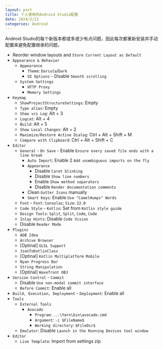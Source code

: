 ```yaml
---
layout: post
title: 个人使用的Android Studio配置
date: 2024/2/12
categories: Android
---
```


Android Studio的每个新版本都或多或少有点问题，因此每次都重新安装并手动配置来避免配置继承的问题。

<!--more-->

- Reorder window layouts and `Store Current Layout as Default`
- `Appearance & Behavior`
  - `Appearance`
    - `Theme`: `Darcula`/`Dark`
    - `UI Options` - Disable `Smooth scrolling`
  - `System Settings`
    - `HTTP Proxy`
    - `Memory Settings`
- `Keymap`
  - `ShowProjectStructureSettings`: Empty
  - `Type alias`: Empty
  - `Show vcs Log`: Alt + 3
  - `Logcat`: Alt + 4
  - `Build`: Alt + 5
  - `Show Local Changes`: Alt + 2
  - `Maximize/Restore Active Dialog`: Ctrl + Alt + Shift + M
  - `Compare with Clipboard`: Ctrl + Alt + Shift + C
- `Editor`
  - `General` - `On Save` - Enable `Ensure every saved file ends with a line break`
    - `Auto Import`: Enable 2 `Add unambiguous imports on the fly`
    - `Appearance`
      - Disable `Caret blinking`
      - Disable `Show line numbers`
      - Enable `Show method separators`
      - Disable `Render documentation comments`
    - Clean `Gutter Icons` manually
    - `Smart Keys`: Enable `Use "CamelHumps" Words`
  - `Font` - `Font`: `Consolas`; `Size`: `22.0`
  - `Code Style` - `Kotlin`: Set from `Kotlin style guide`
  - `Design Tools`: `Split`, `Split`, `Code`, `Code`
  - `Inlay Hints`: Disable `Code Vision`
  - Disable `Reader Mode`
- `Plugins`
  - `ADB Idea`
  - `Archive Browser`
  - [Optinal] `GLSL Support`
  - `JsonToKotlinClass`
  - [Optinal] `Kotlin Multiplatform Mobile`
  - `Nyan Progress Bar`
  - `String Manipulation`
  - [Optinal] `Wavefront OBJ`
- `Version Control` - `Commit`
  - Disable `Use non-modal commit interface`
  - `Before Commit`: Enable all
- `Build, Execution, Deployment` - `Deployment`: Enable all
- `Tools`
  - `External Tools`
    - `Avocado`
      - `Program`: `...\Yarn\bin\avocado.cmd`
      - `Argument`: `-i $FileName$`
      - `Working directory`: `$FileDir$`
  - `Emulator`: Disable `Launch in the Running Devices tool window`
- `Editor`
  - `Live Template`: Import from settings zip
